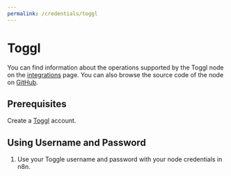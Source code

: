 ```yaml
---
permalink: /credentials/toggl
---
```


# Toggl

You can find information about the operations supported by the Toggl node on the [integrations](https://n8n.io/integrations/n8n-nodes-base.togglTrigger) page. You can also browse the source code of the node on [GitHub](https://github.com/n8n-io/n8n/tree/master/packages/nodes-base/nodes/Toggl).


## Prerequisites

Create a [Toggl](https://toggl.com/) account.

## Using Username and Password

1. Use your Toggle username and password with your node credentials in n8n.
